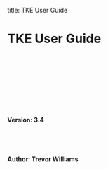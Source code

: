 title: TKE User Guide

# TKE User Guide

<br><br><br><br><br><br><br>

#### Version: 3.4

<br><br>

#### Author: Trevor Williams
